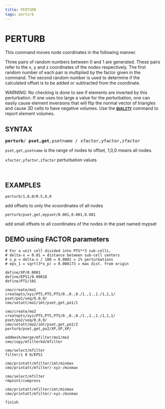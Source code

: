 ```yaml
---
title: PERTURB
tags: perturb
--- 
```


# PERTURB

This command moves node coordinates in the following manner.


Three pairs of random numbers between 0 and 1 are generated. These pairs
refer to the x, y and z coordinates of the nodes respectively. The first
random number of each pair is multiplied by the factor given in the
command. The second random number is used to determine if the calculated
offset is to be added or subtracted from the coordinate.


WARNING: No checking is done to see if elements are inverted by this
perturbation. If one uses too large a value for the perturbation, one
can easily cause element inversions that will flip the normal vector of
triangles and cause 3D cells to have negative volumes.
Use the [**`QUALITY`**](QUALITY.md) command to report element volumes.


## SYNTAX

<pre>
<b>perturb</b>/ <b>pset,get</b>,psetname / xfactor,yfactor,zfactor
</pre>


`pset,get,psetname` is the range of nodes to offset, 1,0,0 means all nodes.


`xfactor,yfactor,zfactor` perturbation values

 

## EXAMPLES

```
perturb/1,0,0/0.5,0,0   
```
add offsets to only the xcoordinates of all nodes



```
perturb/pset,get,mypset/0.001,0.001,0.001  
```
add small offsets to all coordinates of the nodes in the pset named mypset

## DEMO using FACTOR parameters

```
# For a unit cell divided into PTS**3 sub-cells,
# delta-x = 0.01 = distance between sub-cell centers
# x_p = delta-x / 100 = 0.0001 = 1% perturbations
# eps_1 = sqrt(3*x_p) = 0.000173 = max dist. from origin

define/XP/0.0001
define/EPS1/0.00018
define/PTS/101

cmo/create/mo1
createpts/xyz/PTS,PTS,PTS/0.,0.,0./1.,1.,1./1,1,1/
pset/po1/seq/0,0,0/
cmo/setatt/mo1/imt/pset,get,po1/1

cmo/create/mo2
createpts/xyz/PTS,PTS,PTS/0.,0.,0./1.,1.,1./1,1,1/
pset/po2/seq/0,0,0/
cmo/setatt/mo2/imt/pset,get,po2/2
perturb/pset,get,po2/XP,XP,XP/

addmesh/merge/mfilter/mo1/mo2
cmo/copy/mfilterkd/mfilter

cmo/select/mfilter
filter/1 0 0/EPS1

cmo/printatt/mfilter/imt/minmax
cmo/printatt/mfilter/-xyz-/minmax

cmo/select/mfilter
rmpoint/compress

cmo/printatt/mfilter/imt/minmax
cmo/printatt/mfilter/-xyz-/minmax

finish
```


